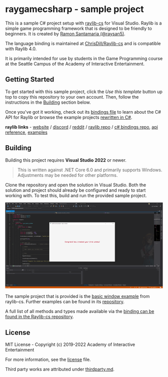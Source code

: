 # raygamecsharp - sample project

This is a sample C# project setup with [raylib-cs][rl-repo] for Visual Studio.
Raylib is a simple game programming framework that is designed to be friendly to
beginners. It is created by [Ramon Santamaria (@raysan5)][raysan].

The language binding is maintained at [ChrisDill/Raylib-cs][rl-repo] and is
compatible with Raylib 4.0.

It is primarily intended for use by students in the Game Programming course at
the Seattle Campus of the Academy of Interactive Entertainment.

[raylib]:https://github.com/raysan5/raylib
[raysan]:https://github.com/raysan5

## Getting Started

To get started with this sample project, click the _Use this template_ button
up top to copy this repository to your own account. Then, follow the
instructions in the [Building](#building) section below.

Once you've got it working, check out its [bindings file][rl-cs-bindings-ref] to
learn about the C# API for Raylib or browse the example projects
[rewritten in C#][rl-cs-examples].

**raylib links** - [website][rl-website] / [discord][rl-discord] / [reddit][rl-reddit] / [raylib repo][rl-repo] / [c\# bindings repo][rl-cs-bindings], [api reference][rl-cs-bindings-ref], [examples][rl-cs-examples]

[rl-website]:https://www.raylib.com/
[rl-discord]:https://discord.gg/VkzNHUE
[rl-reddit]:https://www.reddit.com/r/raylib/
[rl-repo]:https://github.com/raysan5/raylib
[rl-cs-bindings]:https://github.com/ChrisDill/Raylib-cs
[rl-cs-bindings-ref]:https://github.com/ChrisDill/Raylib-cs/blob/master/Raylib-cs/Raylib.cs
[rl-cs-examples]:https://github.com/ChrisDill/Raylib-cs-Examples

## Building

Building this project requires **Visual Studio 2022** or newer.

> This is written against .NET Core 6.0 and primarily supports Windows.
> Adjustments may be needed for other platforms.

Clone the repository and open the solution in Visual Studio. Both the solution
and project should already be configured and ready to start working with. To
test this, build and run the provided sample project.

![A screenshot of the included sample project](.github/raygame.png)

The sample project that is provided is the [basic window example][basicexample]
from raylib-cs. Further examples can be found in its [repository][rl-cs-examples].

A full list of all methods and types made available via the [binding can be
found in the Raylib-cs repository][rl-cs-bindings-ref].

[basicexample]:https://github.com/ChrisDill/Raylib-cs-Examples/blob/master/Examples/core/core_basic_window.cs

## License

MIT License - Copyright (c) 2019-2022 Academy of Interactive Entertainment

For more information, see the [license][lic] file.

Third party works are attributed under [thirdparty.md][3p].

[lic]:LICENSE.md
[3p]:THIRDPARTY.md
[raylib]:https://github.com/raysan5/raylib
